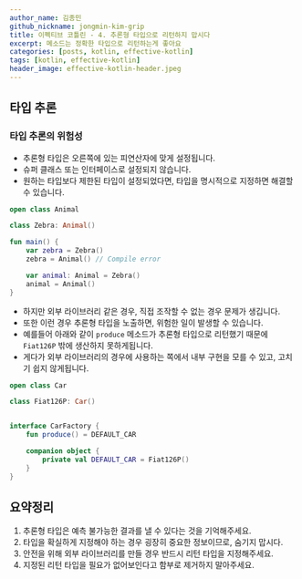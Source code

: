 ```yaml
---
author_name: 김종민
github_nickname: jongmin-kim-grip
title: 이펙티브 코틀린 - 4. 추론형 타입으로 리턴하지 맙시다
excerpt: 메소드는 정확한 타입으로 리턴하는게 좋아요
categories: [posts, kotlin, effective-kotlin]
tags: [kotlin, effective-kotlin]
header_image: effective-kotlin-header.jpeg
---
```

## 타입 추론

### 타입 추론의 위험성
- 추론형 타입은 오른쪽에 있는 피연산자에 맞게 설정됩니다.
- 슈퍼 클래스 또는 인터페이스로 설정되지 않습니다.
- 원하는 타입보다 제한된 타입이 설정되었다면, 타입을 명시적으로 지정하면 해결할 수 있습니다.

```kotlin
open class Animal

class Zebra: Animal()

fun main() {
    var zebra = Zebra()
    zebra = Animal() // Compile error

    var animal: Animal = Zebra()
    animal = Animal()
}
```

- 하지만 외부 라이브러리 같은 경우, 직접 조작할 수 없는 경우 문제가 생깁니다.
- 또한 이런 경우 추론형 타입을 노출하면, 위험한 일이 발생할 수 있습니다.
- 예를들어 아래와 같이 `produce` 메소드가 추론형 타입으로 리턴했기 때문에 `Fiat126P` 밖에 생산하지 못하게됩니다.
- 게다가 외부 라이브러리의 경우에 사용하는 쪽에서 내부 구현을 모를 수 있고, 고치기 쉽지 않게됩니다.

```kotlin
open class Car

class Fiat126P: Car()


interface CarFactory {
    fun produce() = DEFAULT_CAR

    companion object {
        private val DEFAULT_CAR = Fiat126P()
    }
}
```

## 요약정리
1. 추론형 타입은 예측 불가능한 결과를 낼 수 있다는 것을 기억해주세요.
1. 타입을 확실하게 지정해야 하는 경우 굉장히 중요한 정보이므로, 숨기지 맙시다.
1. 안전을 위해 외부 라이브러리를 만들 경우 반드시 리턴 타입을 지정해주세요.
1. 지정된 리턴 타입을 필요가 없어보인다고 함부로 제거하지 말아주세요.
